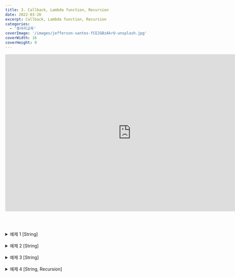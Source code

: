 ```yaml
---
title: 3. Callback, Lambda function, Recursion
date: 2022-03-26
excerpt: Callback, Lambda function, Recursion
categories:
  - '동아리교육'
coverImage: '/images/jefferson-santos-fCEJGBzAkrU-unsplash.jpg'
coverWidth: 16
coverHeight: 9
---
```


<iframe width="800" height="500" src="https://www.youtube.com/embed/YP43fn5I9qs" title="YouTube video player" frameborder="0" allow="accelerometer; autoplay; clipboard-write; encrypted-media; gyroscope; picture-in-picture" allowfullscreen></iframe>

<br><br>

<details markdown="1">
<summary>예제 1 [String]</summary>
문자열 하나를 인자로 받아 그 문자열이 몇 줄짜리인지 반환하는 함수 lineNum를 작성하시오.
함수 호출 예시

```python
lineNum("Line1\nLine2\nLine3")
lineNum("저번영상\n조회수 3이에요\n시무룩..")
```

함수 반환 예시

```python
3
2
```

<details markdown="1">
<summary>정답</summary>

```python
def lineNum(lines):
    return lines.count('\n') + 1
```

</details></details>
<br>
<details markdown="1">
<summary>예제 2 [String]</summary>

문자열을 뒤집었을 때, 그 결과가 원본과 같은 것을 팰린드롬 문자열 (palindrome)이라고 한다.  
문자열 하나를 인자로 받아 그 문자열이 팰린드롬인지 반환하는 함수 isPalindrome을 작성하시오.  
함수 호출 예시

```python
isPalindrome("tomato")
isPalindrome("level")
```

함수 반환 예시

```python
 False
 True
```

<details markdown="1">
<summary>정답</summary>

```python
def isPalindrome(s):
    return s == [::-1]
```

</details></details>
<br>
<details markdown="1">
<summary>예제 3 [String]</summary>

문자열 두 개를 인자로 받는다. 이 문자열을 a, b라고 할 때 a에서 b를 찾아 <br>
모두 두 번 쓰는 함수 hongzinho를 작성하시오.
함수 호출 예시

```python
hongzinho("2nd grade", "grade")
hongzinho("This test is just a test", "test")
```

함수 반환 예시

```python
"2nd gradegrade"
"This testtest is just a testtest"
```

<details markdown="1">
<summary>정답</summary>

```python
def hongzinho(line, letter):
    return line.replace(letter, letter*2)
```

</details></details>
<br>
<details markdown="1">
<summary>예제 4 [String, Recursion]</summary>

Recursion을 통해 String의 크기를 비교하는 함수 strcmp를 설계한다.

- string 간의 직접적인 비교 연산 사용 X (len을 통한 길이 비교)
- chr() : 한 개의 문자(character)의 Unicode code point를 반환하는 함수

함수 호출 예시

```python
strcmp("bcd", "abc"),
strcmp("abc", "abd"),
strcmp("abcd","abc"),
strcmp("abc", "abcd"),
strcmp("abc", "abc")
```

함수 반환 예시

```python
 1
 -1
 1
 -1
 0
```

```python
def strcmp(s1, s2):
"""
s1 > s2일 경우, 1 반환
s1 == s2일 경우, 0 반환
s1 < s2일 경우, -1 반환
"""

### 두 문자열이 일치하는 경우 #####
if len(s1) == 0 and len(s2) == 0:
# ???

### 한 문자열이 다른 문자열의 앞부분만 일치하는 경우 #####
elif len(s1) == 0:
# ???
elif len(s2) == 0:
# ???

### 특정 인덱스의 문자가 일치하지 않는 경우 #####
elif ord(s1[0]) > ord(s2[0]):
# ???
elif ord(s1[0]) # s1 < s2
# ???

### 특정 인덱스의 문자가 일치하는 경우 #####
else:
# ???
```

<details markdown="1">
<summary>정답</summary>

```python

def strcmp(s1, s2):
"""
s1 > s2일 경우, 1 반환
s1 == s2일 경우, 0 반환
s1 < s2일 경우, -1 반환
"""

if len(s1) == 0 and len(s2) == 0:
    return 0
elif len(s1) == 0:
    return -1
elif len(s2) == 0:
    return 1
elif ord(s1[0]) > ord(s2[0]):
    return 1
elif ord(s1[0]) # s1 < s2
    return -1
else:
    return strcmp(s1[1:], s2[1:])

```

</details></details>
<br>
